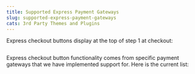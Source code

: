 ```yaml
---
title: Supported Express Payment Gateways
slug: supported-express-payment-gateways
cats: 3rd Party Themes and Plugins
---
```


<p>Express checkout buttons display at the top of step 1 at checkout:</p>
<p><img src="https://s3.amazonaws.com/helpscout.net/docs/assets/5bdde2822c7d3a01757ac42e/images/5f74875c52faff00174f4a7c/file-KikTX93dng.png" alt="" /></p>
<p>Express checkout button functionality comes from specific payment gateways that we have implemented support for. Here is the current list:</p>

